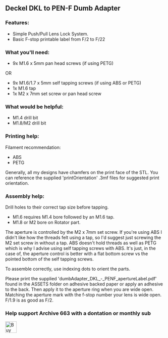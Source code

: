 ## Deckel DKL to PEN-F Dumb Adapter

### Features:
- Simple Push/Pull Lens Lock System.
- Basic F-stop printable label from F/2 to F/22

### What you'll need:
- 9x M1.6 x 5mm pan head screws (if using PETG)

OR

- 9x M1.6/1.7 x 5mm self tapping screws (if using ABS or PETG)
- 1x M1.6 tap
- 1x M2 x 7mm set screw or pan head screw

### What would be helpful:
- M1.4 drill bit
- M1.8/M2 drill bit

### Printing help:
Filament recommendation:
- ABS
- PETG

Generally, all my designs have chamfers on the print face of the STL. You can reference the supplied 'printOrientation' .3mf files for suggested print orientation.

### Assembly help:
Drill holes to their correct tap size before tapping.
- M1.6 requires M1.4 bore followed by an M1.6 tap.
- M1.8 or M2 bore on Rotator part.

The aperture is controlled by the M2 x 7mm set screw. If you're using ABS I didn't like how the threads felt using a tap, so I'd suggest just screwing the M2 set screw in without a tap. ABS doesn't hold threads as well as PETG which is why I advise using self tapping screws with ABS. It's just, in the case of, the aperture control is better with a flat bottom screw vs the pointed bottom of the self tapping screws.

To assemble correctly, use indexing dots to orient the parts.

Please print the supplied 'dumbAdapter_DKL_-_PENF_apertureLabel.pdf' found in the ASSETS folder on adhesive backed paper or apply an adhesive to the back. Then apply it to the aperture ring when you are wide open. Matching the aperture mark with the f-stop number your lens is wide open. F/1.9 is as good as F/2. 

### Help support Archive 663 with a dontation or monthly sub

<a href='https://ko-fi.com/P5P3MHMSF' target='_blank'><img height='36' style='border:0px;height:36px;' src='https://storage.ko-fi.com/cdn/kofi2.png?v=3' border='0' alt='Buy Me a Coffee at ko-fi.com' /></a>
